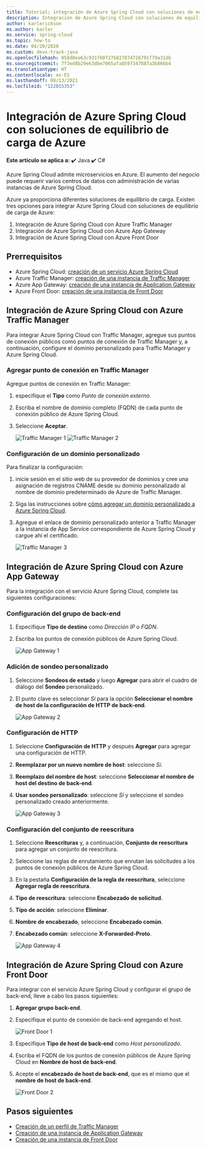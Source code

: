 ```yaml
---
title: Tutorial; integración de Azure Spring Cloud con soluciones de equilibrio de carga de Azure
description: Integración de Azure Spring Cloud con soluciones de equilibrio de carga de Azure
author: karlerickson
ms.author: karler
ms.service: spring-cloud
ms.topic: how-to
ms.date: 04/20/2020
ms.custom: devx-track-java
ms.openlocfilehash: 058d8ea63c931f60f27b827874726791f79a31db
ms.sourcegitcommit: 7f3ed8b29e63dbe7065afa8597347887a3b866b4
ms.translationtype: HT
ms.contentlocale: es-ES
ms.lasthandoff: 08/13/2021
ms.locfileid: "122015353"
---
```

# <a name="integrate-azure-spring-cloud-with-azure-load-balance-solutions"></a>Integración de Azure Spring Cloud con soluciones de equilibrio de carga de Azure

**Este artículo se aplica a:** ✔️ Java ✔️ C#

Azure Spring Cloud admite microservicios en Azure.  El aumento del negocio puede requerir varios centros de datos con administración de varias instancias de Azure Spring Cloud.

Azure ya proporciona diferentes soluciones de equilibrio de carga. Existen tres opciones para integrar Azure Spring Cloud con soluciones de equilibrio de carga de Azure:

1. Integración de Azure Spring Cloud con Azure Traffic Manager
2. Integración de Azure Spring Cloud con Azure App Gateway
3. Integración de Azure Spring Cloud con Azure Front Door

## <a name="prerequisites"></a>Prerrequisitos

* Azure Spring Cloud: [creación de un servicio Azure Spring Cloud](./quickstart.md)
* Azure Traffic Manager: [creación de una instancia de Traffic Manager](../traffic-manager/quickstart-create-traffic-manager-profile.md)
* Azure App Gateway: [creación de una instancia de Application Gateway](../application-gateway/quick-create-portal.md)
* Azure Front Door: [creación de una instancia de Front Door](../frontdoor/quickstart-create-front-door.md)

## <a name="integrate-azure-spring-cloud-with-azure-traffic-manager"></a>Integración de Azure Spring Cloud con Azure Traffic Manager

Para integrar Azure Spring Cloud con Traffic Manager, agregue sus puntos de conexión públicos como puntos de conexión de Traffic Manager y, a continuación, configure el dominio personalizado para Traffic Manager y Azure Spring Cloud.

### <a name="add-endpoint-in-traffic-manager"></a>Agregar punto de conexión en Traffic Manager

Agregue puntos de conexión en Traffic Manager:

1. especifique el **Tipo** como *Punto de conexión externo*.
1. Escriba el nombre de dominio completo (FQDN) de cada punto de conexión público de Azure Spring Cloud.
1. Seleccione **Aceptar**.

    ![Traffic Manager 1](media/spring-cloud-load-balancers/traffic-manager-1.png) ![Traffic Manager 2](media/spring-cloud-load-balancers/traffic-manager-2.png)

### <a name="configure-custom-domain"></a>Configuración de un dominio personalizado

Para finalizar la configuración:

1. inicie sesión en el sitio web de su proveedor de dominios y cree una asignación de registros CNAME desde su dominio personalizado al nombre de dominio predeterminado de Azure de Traffic Manager.
1. Siga las instrucciones sobre [cómo agregar un dominio personalizado a Azure Spring Cloud](./tutorial-custom-domain.md).
1. Agregue el enlace de dominio personalizado anterior a Traffic Manager a la instancia de App Service correspondiente de Azure Spring Cloud y cargue ahí el certificado.

    ![Traffic Manager 3](media/spring-cloud-load-balancers/traffic-manager-3.png)

## <a name="integrate-azure-spring-cloud-with-azure-app-gateway"></a>Integración de Azure Spring Cloud con Azure App Gateway

Para la integración con el servicio Azure Spring Cloud, complete las siguientes configuraciones:

### <a name="configure-backend-pool"></a>Configuración del grupo de back-end

1. Especifique **Tipo de destino** como *Dirección IP* o *FQDN*.
1. Escriba los puntos de conexión públicos de Azure Spring Cloud.

    ![App Gateway 1](media/spring-cloud-load-balancers/app-gateway-1.png)

### <a name="add-custom-probe"></a>Adición de sondeo personalizado

1. Seleccione **Sondeos de estado** y luego **Agregar** para abrir el cuadro de diálogo del **Sondeo** personalizado.
1. El punto clave es seleccionar *Sí* para la opción **Seleccionar el nombre de host de la configuración de HTTP de back-end**.

    ![App Gateway 2](media/spring-cloud-load-balancers/app-gateway-2.png)

### <a name="configure-http-setting"></a>Configuración de HTTP

1. Seleccione **Configuración de HTTP** y después **Agregar** para agregar una configuración de HTTP.
1. **Reemplazar por un nuevo nombre de host**: seleccione *Sí*.
1. **Reemplazo del nombre de host**: seleccione **Seleccionar el nombre de host del destino de back-end**.
1. **Usar sondeo personalizado**: seleccione *Sí* y seleccione el sondeo personalizado creado anteriormente.

    ![App Gateway 3](media/spring-cloud-load-balancers/app-gateway-3.png)

### <a name="configure-rewrite-set"></a>Configuración del conjunto de reescritura

1. Seleccione **Reescrituras** y, a continuación, **Conjunto de reescritura** para agregar un conjunto de reescritura.
1. Seleccione las reglas de enrutamiento que enrutan las solicitudes a los puntos de conexión públicos de Azure Spring Cloud.
1. En la pestaña **Configuración de la regla de reescritura**, seleccione **Agregar regla de reescritura**.
1. **Tipo de reescritura**: seleccione **Encabezado de solicitud**.
1. **Tipo de acción**: seleccione **Eliminar**.
1. **Nombre de encabezado**, seleccione **Encabezado común**.
1. **Encabezado común**: seleccione **X-Forwarded-Proto**.

    ![App Gateway 4](media/spring-cloud-load-balancers/app-gateway-4.png)

## <a name="integrate-azure-spring-cloud-with-azure-front-door"></a>Integración de Azure Spring Cloud con Azure Front Door

Para integrar con el servicio Azure Spring Cloud y configurar el grupo de back-end, lleve a cabo los pasos siguientes:

1. **Agregar grupo back-end**.
1. Especifique el punto de conexión de back-end agregando el host.

    ![Front Door 1](media/spring-cloud-load-balancers/front-door-1.png)

1. Especifique **Tipo de host de back-end** como *Host personalizado*.
1. Escriba el FQDN de los puntos de conexión públicos de Azure Spring Cloud en **Nombre de host de back-end**.
1. Acepte el **encabezado de host de back-end**, que es el mismo que el **nombre de host de back-end**.

    ![Front Door 2](media/spring-cloud-load-balancers/front-door-2.png)

## <a name="next-steps"></a>Pasos siguientes

* [Creación de un perfil de Traffic Manager](../traffic-manager/quickstart-create-traffic-manager-profile.md)
* [Creación de una instancia de Application Gateway](../application-gateway/quick-create-portal.md)
* [Creación de una instancia de Front Door](../frontdoor/quickstart-create-front-door.md)
